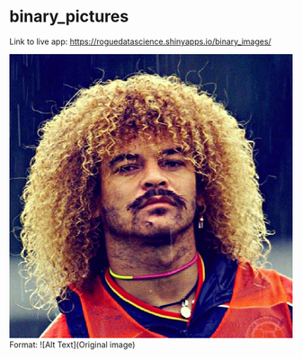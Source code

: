 # binary_pictures

Link to live app: https://roguedatascience.shinyapps.io/binary_images/

![GitHub Logo](pibe_example/pibe_original.jpg)
Format: ![Alt Text](Original image)
